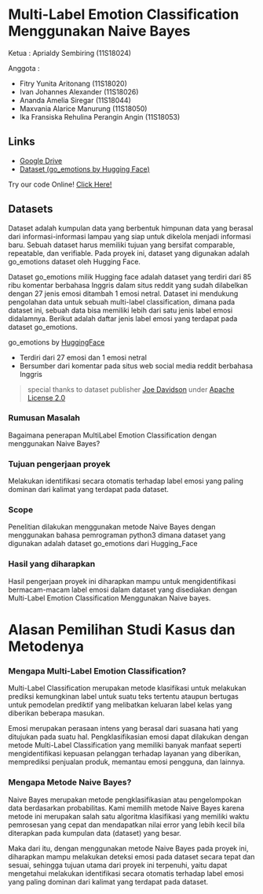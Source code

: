 # Multi-Label Emotion Classification Menggunakan Naive Bayes

Ketua   : Aprialdy Sembiring (11S18024)

Anggota :
- Fitry Yunita Aritonang (11S18020)
- Ivan Johannes Alexander (11S18026)
- Ananda Amelia Siregar (11S18044)
- Maxvania Alarice Manurung (11S18050)
- Ika Fransiska Rehulina Perangin Angin (11S18053)

## Links

- [Google Drive](https://drive.google.com/drive/folders/1nAzxcnC7PCtUsQghJek-iAbXVXKbvDUY?usp=sharing)
- [Dataset (go_emotions by Hugging Face)](https://huggingface.co/datasets/go_emotions)

Try our code Online! [Click Here!](https://colab.research.google.com/drive/1tP32K917Gua9BmL7BqB2ccO6l8I_BSg2?usp=sharing)

## Datasets
Dataset adalah kumpulan data yang berbentuk himpunan data yang berasal dari informasi-informasi lampau yang siap untuk dikelola menjadi informasi baru. Sebuah dataset harus memiliki tujuan yang bersifat comparable, repeatable, dan verifiable. Pada proyek ini, dataset yang digunakan adalah go_emotions dataset oleh Hugging Face.

Dataset go_emotions milik Hugging face adalah dataset yang terdiri dari 85 ribu komentar berbahasa Inggris dalam situs reddit yang sudah dilabelkan dengan 27 jenis emosi ditambah 1 emosi netral. Dataset ini mendukung pengolahan data untuk sebuah multi-label classification, dimana pada dataset ini, sebuah data bisa memiliki lebih dari satu jenis label emosi didalamnya. Berikut adalah daftar jenis label emosi yang terdapat pada dataset go_emotions.

go_emotions by [HuggingFace](https://huggingface.co/)

- Terdiri dari 27 emosi dan 1 emosi netral
- Bersumber dari komentar pada situs web social media reddit berbahasa Inggris 

> special thanks to dataset publisher [Joe Davidson](https://github.com/joeddav) under [Apache License 2.0](https://github.com/google-research/google-research/blob/master/LICENSE)

### Rumusan Masalah
Bagaimana penerapan MultiLabel Emotion Classification dengan menggunakan Naive Bayes?

### Tujuan pengerjaan proyek
Melakukan identifikasi secara otomatis terhadap  label emosi yang paling dominan dari kalimat  yang terdapat pada dataset.

### Scope
Penelitian dilakukan menggunakan metode Naive  Bayes dengan	menggunakan bahasa  pemrograman python3 dimana dataset yang  digunakan adalah dataset go_emotions dari  Hugging_Face

### Hasil yang diharapkan
Hasil pengerjaan proyek ini diharapkan mampu  untuk mengidentifikasi bermacam-macam label  emosi dalam dataset yang disediakan dengan  Multi-Label Emotion Classification Menggunakan Naive bayes.

# Alasan Pemilihan Studi Kasus dan Metodenya

### Mengapa Multi-Label Emotion Classification?
Multi-Label Classification merupakan metode klasifikasi untuk melakukan prediksi kemungkinan label untuk suatu teks tertentu ataupun bertugas untuk pemodelan prediktif yang melibatkan keluaran label kelas yang diberikan beberapa masukan.

Emosi merupakan perasaan intens yang berasal dari suasana hati yang ditujukan pada suatu hal. Pengklasifikasian emosi dapat dilakukan dengan metode Multi-Label Classification yang memiliki banyak manfaat seperti mengidentifikasi kepuasan pelanggan terhadap layanan yang diberikan, memprediksi penjualan produk, memantau emosi pengguna, dan lainnya.


### Mengapa Metode Naive Bayes?
Naive Bayes merupakan metode pengklasifikasian atau pengelompokan data berdasarkan probabilitas. Kami memilih metode Naive Bayes karena metode ini merupakan salah satu algoritma klasifikasi yang memiliki waktu pemrosesan yang cepat dan mendapatkan nilai error yang lebih kecil bila diterapkan pada kumpulan data (dataset) yang besar. 

Maka dari itu, dengan menggunakan metode Naive Bayes pada proyek ini, diharapkan mampu melakukan deteksi emosi pada dataset secara tepat dan sesuai, sehingga tujuan utama dari proyek ini terpenuhi, yaitu dapat mengetahui melakukan identifikasi secara otomatis terhadap label emosi yang paling dominan dari kalimat yang terdapat pada dataset.

